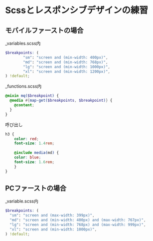 # Scssとレスポンシブデザインの練習

## モバイルファーストの場合
_variables.scss内
```scss
$breakpoints: (
        "sm": "screen and (min-width: 400px)",
        "md": "screen and (min-width: 768px)",
        "lg": "screen and (min-width: 1000px)",
        "xl": "screen and (min-width: 1200px)",
) !default;
```
_functions.scss内
```scss
@mixin mq($breakpoint) {
  @media #{map-get($breakpoints, $breakpoint)} {
    @content;
  }
}
```

呼び出し
```scss
h3 {
    color: red;
    font-size: 1.4rem;
    
    @include media(md) {
	color: blue;
	font-size: 1.6rem;
    }
}
```

## PCファーストの場合
_variable.scss内
```scss
$breakpoints: (
  "sm": "screen and (max-width: 399px)",
  "md": "screen and (min-width: 400px) and (max-width: 767px)",
  "lg": "screen and (min-width: 768px) and (max-width: 999px)",
  "xl": "screen and (min-width: 1000px)",
) !default;
```